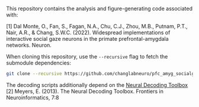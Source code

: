 This repository contains the analysis and figure-generating code associated with:

[1] Dal Monte, O., Fan, S., Fagan, N.A., Chu, C.J., Zhou, M.B., Putnam, P.T., Nair, A.R., & Chang, S.W.C. (2022). Widespread implementations of interactive social gaze neurons in the primate prefrontal-amygdala networks. Neuron.

When cloning this repository, use the `--recursive` flag to fetch the submodule dependencies:

```bash
git clone --recursive https://github.com/changlabneuro/pfc_amyg_socialgaze.git
```

The decoding scripts additionally depend on the [Neural Decoding Toolbox](http://www.readout.info/)
[2] Meyers, E. (2013). The Neural Decoding Toolbox. Frontiers in Neuroinformatics, 7:8